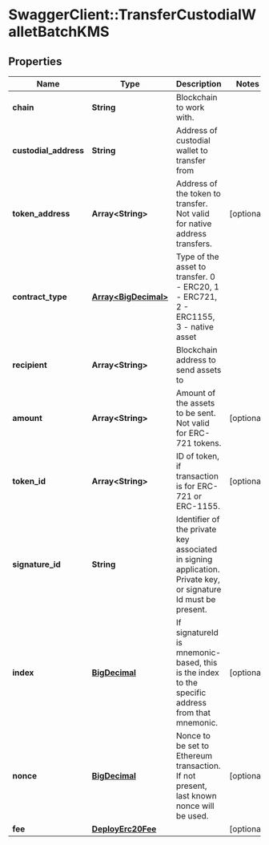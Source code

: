 # SwaggerClient::TransferCustodialWalletBatchKMS

## Properties
Name | Type | Description | Notes
------------ | ------------- | ------------- | -------------
**chain** | **String** | Blockchain to work with. | 
**custodial_address** | **String** | Address of custodial wallet to transfer from | 
**token_address** | **Array&lt;String&gt;** | Address of the token to transfer. Not valid for native address transfers. | [optional] 
**contract_type** | [**Array&lt;BigDecimal&gt;**](BigDecimal.md) | Type of the asset to transfer. 0 - ERC20, 1 - ERC721, 2 - ERC1155, 3 - native asset | 
**recipient** | **Array&lt;String&gt;** | Blockchain address to send assets to | 
**amount** | **Array&lt;String&gt;** | Amount of the assets to be sent. Not valid for ERC-721 tokens. | [optional] 
**token_id** | **Array&lt;String&gt;** | ID of token, if transaction is for ERC-721 or ERC-1155. | [optional] 
**signature_id** | **String** | Identifier of the private key associated in signing application. Private key, or signature Id must be present. | 
**index** | [**BigDecimal**](BigDecimal.md) | If signatureId is mnemonic-based, this is the index to the specific address from that mnemonic. | [optional] 
**nonce** | [**BigDecimal**](BigDecimal.md) | Nonce to be set to Ethereum transaction. If not present, last known nonce will be used. | [optional] 
**fee** | [**DeployErc20Fee**](DeployErc20Fee.md) |  | [optional] 

